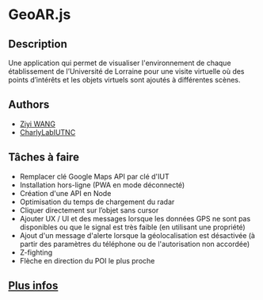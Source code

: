 # GeoAR.js

## Description
Une application qui permet de visualiser l'environnement de chaque établissement de l’Université de Lorraine pour une visite virtuelle où des points d’intérêts et les objets virtuels sont ajoutés à différentes scènes.

## Authors
- [Ziyi WANG](https://github.com/ziyi-hub)
- [CharlyLabIUTNC](https://github.com/CharlyLabIUTNC)

## Tâches à faire
- Remplacer clé Google Maps API par clé d'IUT
- Installation hors-ligne (PWA en mode déconnecté)
- Création d'une API en Node
- Optimisation du temps de chargement du radar
- Cliquer directement sur l’objet sans cursor
- Ajouter UX / UI et des messages lorsque les données GPS ne sont pas disponibles ou que le signal est très faible (en utilisant une propriété)
- Ajout d'un message d'alerte lorsque la géolocalisation est désactivée (à partir des paramètres du téléphone ou de l'autorisation non accordée)
- Z-fighting
- Flèche en direction du POI le plus proche

## [Plus infos](https://github.com/CharlyLabIUTNC/DEMOES/wiki)
